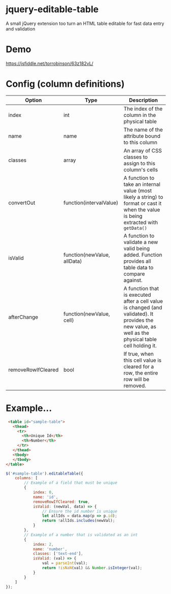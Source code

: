 # jquery-editable-table
A small jQuery extension too turn an HTML table editable for fast data entry and validation

# Demo
https://jsfiddle.net/torrobinson/63z182vL/

# Config (column definitions)
| Option             | Type                        | Description                                                                                                                                          |
|--------------------|-----------------------------|------------------------------------------------------------------------------------------------------------------------------------------------------|
| index              | int                         | The index of the column in the physical table                                                                                                        |
| name               | name                        | The name of the attribute bound to this column                                                                                                       |
| classes            | array                       | An array of CSS classes to assign to this column's cells                                                                                             |
| convertOut         | function(intervalValue)     | A function to take an internal value (most likely a string) to format or cast it when the value is being extracted with `getData()`                  |
| isValid            | function(newValue, allData) | A function to validate a new valid being added. Function provides all table data to compare against.                                                 |
| afterChange        | function(newValue, cell)    | A function that is executed after a cell value is changed (and validated). It provides the new value, as well as the physical table cell holding it. |
| removeRowIfCleared | bool                        | If true, when this cell value is cleared for a row, the entire row will be removed.                                                                  |

# Example...
```html
 <table id="sample-table">
   <thead>
     <tr>
       <th>Unique Id</th>
       <th>Number</th>
     </tr>
   </thead>
   <tbody>
   </tbody>
</table>
```

```js
$('#sample-table').editableTable({
    columns: [
        // Example of a field that must be unique
        {
            index: 0,
            name: 'id',
            removeRowIfCleared: true,
            isValid: (newVal, data) => {
                // Ensure the id number is unique
                let allIds = data.map(p => p.id);
                return !allIds.includes(newVal);
            }
        },
        // Example of a number that is validated as an int
        {
            index: 2,
            name: 'number',
            classes: ['text-end'],
            isValid: (val) => {
                val = parseInt(val);
                return !isNaN(val) && Number.isInteger(val);
            }
        }
    ]
});
```
